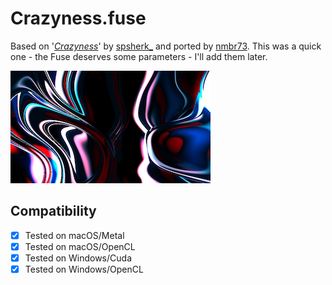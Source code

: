 Crazyness.fuse
==================

Based on '_[Crazyness](https://www.shadertoy.com/view/wdjSRc)_' by [spsherk_](https://www.shadertoy.com/user/spsherk_) and ported by [nmbr73](../../Site/Profiles/nmbr73.md). This was a quick one - the Fuse deserves some parameters - I'll add them later.

![thumb](Crazyness_320x180.png "Crazyness.fuse")

## Compatibility
- [x] Tested on macOS/Metal
- [x] Tested on macOS/OpenCL
- [x] Tested on Windows/Cuda
- [x] Tested on Windows/OpenCL
